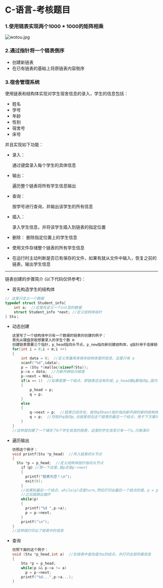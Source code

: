 # C-语言-考核题目

### 1.使用链表实现两个1000 * 1000的矩阵相乘


![wotou.jpg](https://upload-images.jianshu.io/upload_images/9140378-47e0b36c94cc844d.jpg?imageMogr2/auto-orient/strip%7CimageView2/2/w/440)

### 2.通过指针将一个链表倒序

+ 创建新链表
+ 在已有链表的基础上将原链表内容倒序

### 3.宿舍管理系统

使用链表和结构体实现对学生宿舍信息的录入，学生的信息包括：

+ 姓名
+ 学号
+ 年龄
+ 性别
+ 宿舍号
+ 床号

并且实现如下功能：

+ 录入：

  通过键盘录入每个学生的具体信息

+ 输出：

  遍历整个链表将所有学生信息输出

+ 查询：

  按学号进行查询，并输出该学生的所有信息

+ 插入：

  录入学生信息，并将该学生插入到链表的指定位置

+ 删除：
  删除指定位置上的学生信息

+ 使用文件存储整个链表的所有学生信息

+ 在运行时主动判断是否已有保存的文件，如果有就从文件中输入，恢复之前的链表，输出学生信息

***

链表创建的步骤简介 (以下代码仅供参考)：

+ 首先构造学生的结构体

```c
// 这里只定义一个数据
typedef struct Student_info{
    int a;  //这里先定义一个int型的数据
    struct Student_info *next; //定义结构体指针
} Stu；
```

+ 动态创建

  ```c
  这里写了一个结构体中只有一个数据的链表的创建的例子：
  首先从键盘获取想要录入的学生个数 m 
  创建链表需要三个指针，p_head指向头节点，p_new指向新创建结构体，q指针用于连接链表
  for(int i = 0;i < m;i ++)
  {
      int data = 0;  //定义常量用来保存结构体里的信息，这里只有 a 
      scanf("%d",&data); 
      p = (Stu *)malloc(sizeof(Stu));
      p->a = data;  //为新开辟结点赋值
      p->next = NULL;
      if(a == 1)  //如果是第一个结点，即链表还没有形成，p_head跟q都指向p,因为只有一个节点;
      {
          p_head = p;
          q = p;
      }
      else 
      {
          q->next = p;  //链表已经存在，就将q的next指针指向新开辟的新的结构体
          q = p;  //将指针q指向p,也就是现在这个链表的最后一个结点，用于下次循环，链接新的结点
      }
  }
  //这样就创建了一个储存了m个学生信息的链表，这里的学生信息只有一个a,只做演示
  ```

+ 遍历输出

  ```c
  仿照这个例子：
  void printf(Stu *p_head)  //传入链表的头节点
  {
  	Stu *p = p_head;  //定义结构体指针指向头节点
      if（p）//想一下这里,是p还是p->next
      {
      	printf("链表为空！\n");
      	exit(0);
      }
      //如果到最后一个结点，while(p)还是ture,然后打印出最后一个结点的值，p = p->next(NULL)
      //之后就跳出循环
      while(p)  
      {    
      	printf("%d ",p->a);
      	p = p->next;
      }
      printf("\n");
  }
  //这样就打印出了链表中的信息
  ```

+ 查询

  ```c
  仿照下面的这个例子：
  void (Stu *p_head,int a)  //在链表中查找值为a的结点，并打印全部所属信息
  {
      Stu *p = p_head;
      while(p && p->a != a)
      	p = p->next;
      printf("%d...",p->a...);
  }
  ```


